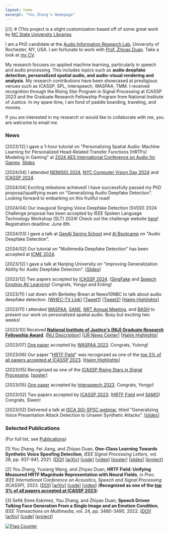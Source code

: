 ```yaml
---
layout: home
excerpt: "You Zhang's Homepage"
---
```


[//]: # (This project is a slight customization based off of some great work by [NC State University Libraries](https://www.lib.ncsu.edu/. )

I am a PhD candidate at the [Audio Information Research Lab](https://labsites.rochester.edu/air/), University of Rochester, NY, USA. I am fortunate to work with [Prof. Zhiyao Duan](https://hajim.rochester.edu/ece/sites/zduan/). Take a look at [my CV](./You_Neil_Zhang_CV_2024_Apr.pdf).

My research focuses on applied machine learning, particularly in speech and audio processing.
This includes topics such as **audio deepfake detection, personalized spatial audio, and audio-visual rendering and analysis**. My research contributions have been showcased at prestigious venues such as ICASSP, SPL, Interspeech, WASPAA, TMM. I received recognition through the Rising Star Program in Signal Processing at ICASSP 2023 and the Graduate Research Fellowship Program from National Institute of Justice.
In my spare time, I am fond of paddle boarding, traveling, and movies.

If you are interested in my research or would like to collaborate with me, you are welcome to email me.


### News
[2023/12] I gave a 1-hour tutorial on "Personalizing Spatial Audio: Machine Learning for Personalized Head-Related Transfer Functions (HRTFs) Modeling in Gaming" at [2024 AES International Conference on Audio for Games](https://aes2.org/events-calendar/2024-aes-6th-international-conference-on-audio-for-games/). [Slides](./resources/Personalizing_Spatial_Audio_Machine_Learning_for_Personalized_Head-Related_Transfer_Functions_(HRTFs)_Modeling_in_Gaming.pdf)

[2024/04] I attended [NEMISIG 2024](https://2024.nemisig.net/), [NYC Computer Vision Day 2024](https://cs.nyu.edu/~fouhey/NYCVision2024/) and [ICASSP 2024](https://2024.ieeeicassp.org/).

[2024/04] Exciting milestone achieved! I have successfully passed my PhD proposal/qualifying exam on "Generalizing Audio Deepfake Detection". Looking forward to embarking on this fruitful road!

[2024/04] Our inaugural Singing Voice Deepfake Detection (SVDD) 2024 Challenge proposal has been accepted by IEEE Spoken Language Technology Workshop (SLT) 2024! Check out the challenge website [here](https://challenge.singfake.org/)! Registration deadline: June 8th.

[2024/03] I gave a talk at [GenAI Spring School](https://aihouse.org.ua/en/event/generative-ai-spring-school/) and [AI Bootcamp](https://www.meetup.com/5b95b105-bc24-49fb-b4f8-9ddfcb5db0ff/events/299933650/) on "Audio Deepfake Detection".

[2024/02] Our tutorial on "Multimedia Deepfake Detection" has been accepted at [ICME 2024](https://2024.ieeeicme.org/).

[2023/12] I gave a talk at Nanjing University on "Improving Generalization Ability for Audio Deepfake Detection". [[Slides](./resources/Improving_Generalization_Ability_for_Audio_Deepfake_Detection_20231228_Nanjing_University.pdf)]

[2023/12] Two papers accepted by [ICASSP 2024](2024.ieeeicassp.org). ([SingFake]() and [Speech Emotion AV Learning](https://arxiv.org/abs/2311.14816)) Congrats, Yongyi and Enting! 

[2023/11] I sat down with Berkeley Brean at News10NBC to talk about audio deepfake detection. [[WHEC-TV Link](https://www.whec.com/investigations/news10nbc-investigates-heres-what-happened-when-we-did-a-deep-fake-on-berkeley-breans-voice/)] [[Tweet1](https://twitter.com/whec_bbrean/status/1730299267544236042)] [[Tweet2](https://twitter.com/whec_bbrean/status/1730313761574055959)] [[Hajim Highlights](https://www.rochester.edu/communications/newsletters/hajim/hajim-highlights-1204/)]

[2023/11] I attended [WASPAA](https://waspaa.com/), [SANE](https://www.saneworkshop.org/sane2023/), [NRT Annual Meeting](https://nrt.asu.edu/nsf-annual-meeting/), and [BASH](https://binaural.and.spatialhearing.org/) to present our work on personalized spatial audio. Busy but exciting two weeks!

[2023/10] Received [**National Institute of Justice's (NIJ) Graduate Research Fellowship Award**](https://nij.ojp.gov/funding/fellowships/graduate-research-fellowship-program). [[NIJ Description](https://nij.ojp.gov/funding/awards/15pnij-23-gg-01933-ress)] [[UR News Center](https://www.rochester.edu/newscenter/audio-deepfake-detective-developing-new-sleuthing-techniques-573482/)] [[Hajim Highlights](https://www.rochester.edu/communications/newsletters/hajim/hajim-highlights-1113/)]

[2023/07] [One paper](https://ieeexplore.ieee.org/document/10248178) accepted by [WASPAA 2023](https://waspaa.com/). Congrats, Yutong!

[2023/06] Our paper "[HRTF Field](https://ieeexplore.ieee.org/document/10095801)" was recognized as one of the [top 3% of all papers accepted at ICASSP 2023](https://2023.ieeeicassp.org/top-3-percent-paper-recognitions/). [[Hajim Highlights](https://www.rochester.edu/communications/newsletters/hajim/620222/)]

[2023/05] Recognized as one of the [ICASSP Rising Stars in Signal Processing](https://2023.ieeeicassp.org/rising-stars-workshop). [[poster](./resources/ICASSP2023_Rising_Star_Neil_final.pdf)]


<!-- <details>


<summary>More archived news.</summary> -->


[2023/05] [One paper](https://www.isca-speech.org/archive/interspeech_2023/zang23_interspeech.html) accepted by [Interspeech 2023](https://www.interspeech2023.org/). Congrats, Yongyi!


[2023/02] Two papers accepted by [ICASSP 2023](https://2023.ieeeicassp.org/). ([HRTF Field](https://arxiv.org/abs/2210.15196) and [SAMO](https://arxiv.org/abs/2211.02718)) Congrats, Siwen!


[2023/02] Delivered a talk at [ISCA SIG-SPSC webinar](https://www.spsc-sig.org/webinar), titled "Generalizing Voice Presentation Attack Detection to Unseen Synthetic Attacks". [[slides](https://www.spsc-sig.org/sites/default/files/2023-02/SPSC-Webinar-GeneralizingVoicePresentationAttackDetection-20230206.pdf)]


<!-- </details> -->


### Selected Publications
(For full list, see [Publications](https://yzyouzhang.com/research/))

[1] You Zhang, Fei Jiang, and Zhiyao Duan, 
**One-Class Learning Towards Synthetic Voice Spoofing Detection**, 
*IEEE Signal Processing Letters*, 
vol. 28, pp. 937-941, 2021.
[[DOI](https://ieeexplore.ieee.org/document/9417604)] [[arXiv](https://arxiv.org/abs/2010.13995)] [[code](https://github.com/yzyouzhang/AIR-ASVspoof)] 
[[video](https://www.youtube.com/watch?v=pX9aq8CaIvk)] [[poster](https://labsites.rochester.edu/air/publications/ICASSP2022Poster_Neil.pdf)] [[slides](https://labsites.rochester.edu/air/publications/ICASSP2022Slides_Neil.pdf)] [[project](https://labsites.rochester.edu/air/projects/asvspoof.html)]

[2] You Zhang, Yuxiang Wang, and Zhiyao Duan,
**HRTF Field: Unifying Measured HRTF Magnitude Representation with Neural Fields**, in *Proc. IEEE International Conference on Acoustics, Speech and Signal Processing (ICASSP)*, 2023. 
[[DOI](https://ieeexplore.ieee.org/document/10095801)] [[arXiv](https://arxiv.org/abs/2210.15196)] [[code](https://github.com/yzyouzhang/hrtf_field)] [[video](https://youtu.be/HoQg8YzX1jg)]  (**Recognized as one of the [top 3% of all papers accepted at ICASSP 2023](https://drive.google.com/file/d/1qTDdwqGuenJsZZoyFD2uBh_t6QUt0PPE/view?usp=sharing)**)

[3] Sefik Emre Eskimez, You Zhang, and Zhiyao Duan, **Speech Driven Talking Face Generation From a Single Image and an Emotion Condition**, *IEEE Transactions on Multimedia*, vol. 24, pp. 3480-3490, 2022. 
[[DOI](https://ieeexplore.ieee.org/document/9496264)] [[arXiv](https://arxiv.org/abs/2008.03592)] [[code](https://github.com/eeskimez/emotalkingface)] [[project](https://labsites.rochester.edu/air/projects/tfaceemo.html)]



<!-- # COMMENT EXPLAINING THIS PAGE -- 
[2] You Zhang, Ge Zhu, Fei Jiang, and Zhiyao Duan, <strong>An Empirical Study on Channel Effects for Synthetic Voice Spoofing Countermeasure Systems</strong>, in <em>Proc. Interspeech 2021</em>, pp. 4309-4313, 2021. &lt;<a href="https://www.isca-speech.org/archive/pdfs/interspeech_2021/zhang21ea_interspeech.pdf">pdf</a>&gt; &lt;<a href="https://www.isca-speech.org/archive/interspeech_2021/zhang21ea_interspeech.html">link</a>&gt; &lt;<a href="https://github.com/yzyouzhang/Empirical-Channel-CM">code</a>&gt; &lt;<a href="https://www.youtube.com/watch?v=t6qtehKer6w">video</a>&gt; &lt;<a href="https://labsites.rochester.edu/air/publications/Zhang21channel_slides.pdf">slides</a>&gt; </p>
-->

<a href="https://info.flagcounter.com/w1Wy"><img src="https://s11.flagcounter.com/count2/w1Wy/bg_FFFFFF/txt_000000/border_CCCCCC/columns_6/maxflags_36/viewers_0/labels_0/pageviews_0/flags_0/percent_0/" alt="Flag Counter" border="0"></a>


  
